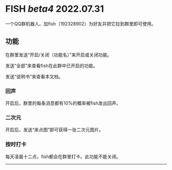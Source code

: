 # **FISH** *beta4* 2022.07.31

一个QQ群机器人。加fish（192328902）为好友并把它拉到群里即可使用。

## 功能

在群里发送“开启/关闭（功能名）”来开启或关闭功能。

发送“全部”来查看fish在此群中已开启的功能。

发送“说明书”来查看本文档。

### 回声

开启后，群里的每条消息都有10%的概率被fish发出回声。

### 二次元

开启后，发送“来点图”即可获得一张二次元图片。

### 按时打卡

每天凌晨十二点，fish都会在群里打卡。此功能不能关闭。

***
